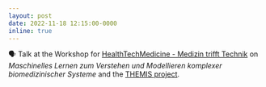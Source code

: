 ```yaml
---
layout: post
date: 2022-11-18 12:15:00-0000
inline: true
---
```


🗣️ Talk at the Workshop for [HealthTechMedicine - Medizin trifft Technik](https://www.med.uni-rostock.de/forschung-lehre/forschung/fws) on *Maschinelles Lernen zum Verstehen und Modellieren komplexer biomedizinischer Systeme* and the [THEMIS project](/projects/research/themis).
